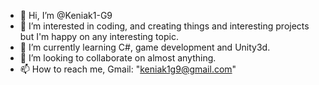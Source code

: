 - 👋 Hi, I’m @Keniak1-G9
- 👀 I’m interested in coding, and creating things and interesting projects but I'm happy on any interesting topic.
- 🌱 I’m currently learning C#, game development and Unity3d.
- 💞️ I’m looking to collaborate on almost anything.
- 📫 How to reach me, Gmail: "keniak1g9@gmail.com"


<!---
Keniak1-G9/Keniak1-G9 is a ✨ special ✨ repository because its `README.md` (this file) appears on your GitHub profile.
You can click the Preview link to take a look at your changes.
--->

